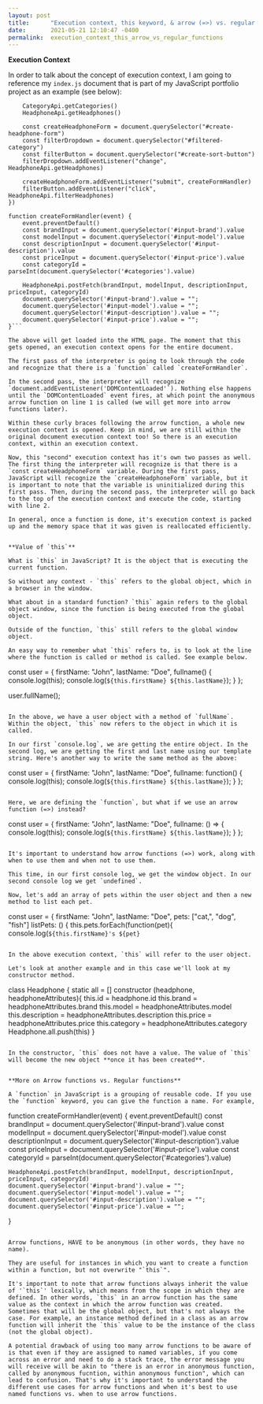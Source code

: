 ```yaml
---
layout: post
title:      "Execution context, this keyword, & arrow (=>) vs. regular functions"
date:       2021-05-21 12:10:47 -0400
permalink:  execution_context_this_arrow_vs_regular_functions
---
```



**Execution Context**

In order to talk about the concept of execution context, I am going to reference my `index.js` document that is part of my JavaScript portfolio project as an example (see below):


```document.addEventListener('DOMContentLoaded', () => {
    CategoryApi.getCategories()
    HeadphoneApi.getHeadphones()

    const createHeadphoneForm = document.querySelector("#create-headphone-form")
    const filterDropdown = document.querySelector("#filtered-category")
    const filterButton = document.querySelector("#create-sort-button")
    filterDropdown.addEventListener("change", HeadphoneApi.getHeadphones)

    createHeadphoneForm.addEventListener("submit", createFormHandler)
    filterButton.addEventListener("click", HeadphoneApi.filterHeadphones)
})

function createFormHandler(event) {
    event.preventDefault()
    const brandInput = document.querySelector('#input-brand').value
    const modelInput = document.querySelector('#input-model').value
    const descriptionInput = document.querySelector('#input-description').value
    const priceInput = document.querySelector('#input-price').value
    const categoryId = parseInt(document.querySelector('#categories').value)
    
    HeadphoneApi.postFetch(brandInput, modelInput, descriptionInput, priceInput, categoryId)
    document.querySelector('#input-brand').value = "";
    document.querySelector('#input-model').value = "";
    document.querySelector('#input-description').value = "";
    document.querySelector('#input-price').value = "";
}```

The above will get loaded into the HTML page. The moment that this gets opened, an execution context opens for the entire document.

The first pass of the interpreter is going to look through the code and recognize that there is a `function` called `createFormHandler`. 

In the second pass, the interpreter will recognize `document.addEventListener('DOMContentLoaded'`). Nothing else happens until the `DOMContentLoaded` event fires, at which point the anonymous arrow function on line 1 is called (we will get more into arrow functions later).

Within these curly braces following the arrow function, a whole new execution context is opened. Keep in mind, we are still within the original document execution context too! So there is an execution context, within an execution context.

Now, this "second" execution context has it's own two passes as well. The first thing the interpreter will recognize is that there is a `const createHeadphoneForm` variable. During the first pass, JavaScript will recognize the `createHeadphoneForm` variable, but it is important to note that the variable is uninitialized during this first pass. Then, during the second pass, the interpreter will go back to the top of the execution context and execute the code, starting with line 2.

In general, once a function is done, it's execution context is packed up and the memory space that it was given is reallocated efficiently.


**Value of `this`**

What is `this` in JavaScript? It is the object that is executing the current function.

So without any context - `this` refers to the global object, which in a browser in the window.

What about in a standard function? `this` again refers to the global object window, since the function is being executed from the global object.

Outside of the function, `this` still refers to the global window object.

An easy way to remember what `this` refers to, is to look at the line where the function is called or method is called. See example below.

```
const user = {
	 firstName: "John",
	 lastName: "Doe",
	 fullname() {
		 console.log(this);
		 console.log(`${this.firstName} ${this.lastName}`);
		}
};

user.fullName();
```

In the above, we have a user object with a method of `fullName`. Within the object, `this` now refers to the object in which it is called. 

In our first `console.log`, we are getting the entire object. In the second log, we are getting the first and last name using our template string. Here's another way to write the same method as the above:

```
const user = {
firstName: "John",
lastName: "Doe",
fullname: function() {
	console.log(this);
	console.log(`${this.firstName} ${this.lastName}`);
	}
	};
```

Here, we are defining the `function`, but what if we use an arrow function (=>) instead? 

```
const user = {
firstName: "John",
lastName: "Doe",
fullname: () => {
	console.log(this);
	console.log(`${this.firstName} ${this.lastName}`);
	}
	};
```

It's important to understand how arrow functions (=>) work, along with when to use them and when not to use them.

This time, in our first console log, we get the window object. In our second console log we get `undefined`. 

Now, let's add an array of pets within the user object and then a new method to list each pet.

```
const user = {
firstName: "John",
lastName: "Doe",
pets: ["cat,", "dog", "fish"]
listPets: () {
	this.pets.forEach(function(pet){
	console.log(`${this.firstName}'s ${pet}`
```

In the above execution context, `this` will refer to the user object.

Let's look at another example and in this case we'll look at my constructor method.

```
class Headphone {
    static all = []
    constructor (headphone, headphoneAttributes){
       this.id = headphone.id
       this.brand = headphoneAttributes.brand
       this.model = headphoneAttributes.model
       this.description = headphoneAttributes.description
       this.price = headphoneAttributes.price
       this.category = headphoneAttributes.category
       Headphone.all.push(this)
    }
```
	
In the constructor, `this` does not have a value. The value of `this` will become the new object **once it has been created**.


**More on Arrow functions vs. Regular functions**

A `function` in JavaScript is a grouping of reusable code. If you use the `function` keyword, you can give the function a name. For example, 

```
function createFormHandler(event) {
    event.preventDefault()
    const brandInput = document.querySelector('#input-brand').value
    const modelInput = document.querySelector('#input-model').value
    const descriptionInput = document.querySelector('#input-description').value
    const priceInput = document.querySelector('#input-price').value
    const categoryId = parseInt(document.querySelector('#categories').value)
    
    HeadphoneApi.postFetch(brandInput, modelInput, descriptionInput, priceInput, categoryId)
    document.querySelector('#input-brand').value = "";
    document.querySelector('#input-model').value = "";
    document.querySelector('#input-description').value = "";
    document.querySelector('#input-price').value = "";
}
```

Arrow functions, HAVE to be anonymous (in other words, they have no name). 

They are useful for instances in which you want to create a function within a function, but not overwrite "`this`".

It's important to note that arrow functions always inherit the value of '`this`' lexically, which means from the scope in which they are defined. In other words, `this` in an arrow function has the same value as the context in which the arrow function was created. Sometimes that will be the global object, but that's not always the case. For example, an instance method defined in a class as an arrow function will inherit the `this` value to be the instance of the class (not the global object).

A potential drawback of using too many arrow functions to be aware of is that even if they are assigned to named variables, if you come across an error and need to do a stack trace, the error message you will receive will be akin to "there is an error in anonymous function, called by anonymous fucntion, within anonymous function", which can lead to confusion. That's why it's important to understand the different use cases for arrow functions and when it's best to use named functions vs. when to use arrow functions.
